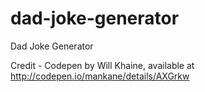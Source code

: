 # dad-joke-generator
Dad Joke Generator

Credit - Codepen by Will Khaine, available at http://codepen.io/mankane/details/AXGrkw
